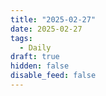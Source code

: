 ```yaml
---
title: "2025-02-27"
date: 2025-02-27
tags:
  - Daily
draft: true
hidden: false
disable_feed: false
---
```


